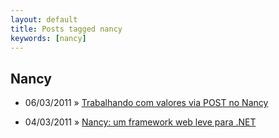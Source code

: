 ```yaml
---
layout: default
title: Posts tagged nancy
keywords: [nancy]
---
```

<h2 class="category">Nancy</h2>
<ul class="posts">
<li>
<p>
<span class="date">06/03/2011</span> &raquo;
<a href="/blog/trabalhando-com-valores-via-post-no-nancy">Trabalhando com valores via POST no Nancy</a>
</p>
</li>
<li>
<p>
<span class="date">04/03/2011</span> &raquo;
<a href="/blog/nancy-um-framework-web-leve-para-net">Nancy: um framework web leve para .NET</a>
</p>
</li>
</ul>

